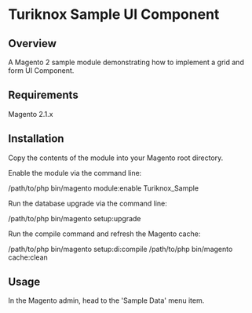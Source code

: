 # Turiknox Sample UI Component

## Overview

A Magento 2 sample module demonstrating how to implement a grid and form UI Component.

## Requirements

Magento 2.1.x

## Installation

Copy the contents of the module into your Magento root directory.

Enable the module via the command line:

/path/to/php bin/magento module:enable Turiknox_Sample

Run the database upgrade via the command line:

/path/to/php bin/magento setup:upgrade

Run the compile command and refresh the Magento cache:

/path/to/php bin/magento setup:di:compile
/path/to/php bin/magento cache:clean

## Usage

In the Magento admin, head to the 'Sample Data' menu item.
